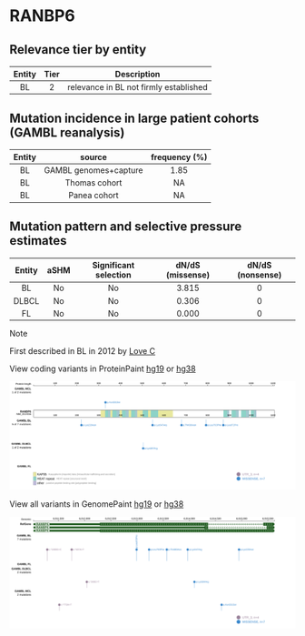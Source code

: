 # RANBP6

## Relevance tier by entity

|Entity|Tier|Description                           |
|:------:|:----:|--------------------------------------|
|BL    |2   |relevance in BL not firmly established|

## Mutation incidence in large patient cohorts (GAMBL reanalysis)

|Entity|source               |frequency (%)|
|:------:|:---------------------:|:-------------:|
|BL    |GAMBL genomes+capture|1.85         |
|BL    |Thomas cohort        |  NA         |
|BL    |Panea cohort         |  NA         |

## Mutation pattern and selective pressure estimates

|Entity|aSHM|Significant selection|dN/dS (missense)|dN/dS (nonsense)|
|:------:|:----:|:---------------------:|:----------------:|:----------------:|
|BL    |No  |No                   |3.815           |0               |
|DLBCL |No  |No                   |0.306           |0               |
|FL    |No  |No                   |0.000           |0               |


> [!NOTE]
> First described in BL in 2012 by [Love C](https://pubmed.ncbi.nlm.nih.gov/23143597)


View coding variants in ProteinPaint [hg19](https://morinlab.github.io/LLMPP/GAMBL/RANBP6_protein.html)  or [hg38](https://morinlab.github.io/LLMPP/GAMBL/RANBP6_protein_hg38.html)

![image](images/proteinpaint/RANBP6_NM_012416.svg)

View all variants in GenomePaint [hg19](https://morinlab.github.io/LLMPP/GAMBL/RANBP6.html)  or [hg38](https://morinlab.github.io/LLMPP/GAMBL/RANBP6_hg38.html)

![image](images/proteinpaint/RANBP6.svg)
